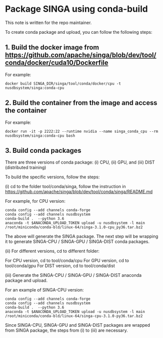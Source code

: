 <!--
    Licensed to the Apache Software Foundation (ASF) under one
    or more contributor license agreements.  See the NOTICE file
    distributed with this work for additional information
    regarding copyright ownership.  The ASF licenses this file
    to you under the Apache License, Version 2.0 (the
    "License"); you may not use this file except in compliance
    with the License.  You may obtain a copy of the License at

      http://www.apache.org/licenses/LICENSE-2.0

    Unless required by applicable law or agreed to in writing,
    software distributed under the License is distributed on an
    "AS IS" BASIS, WITHOUT WARRANTIES OR CONDITIONS OF ANY
    KIND, either express or implied.  See the License for the
    specific language governing permissions and limitations
    under the License.
-->

# Package SINGA using conda-build

This note is written for the repo maintainer.

To create conda package and upload, you can follow the following steps:

## 1. Build the docker image from https://github.com/apache/singa/blob/dev/tool/conda/docker/cuda10/Dockerfile

For example:

    docker build SINGA_DIR/singa/tool/conda/docker/cpu -t nusdbsystem/singa:conda-cpu

## 2. Build the container from the image and access the container

For example:

    docker run -it -p 2222:22 --runtime nvidia --name singa_conda_cpu --rm nusdbsystem/singa:conda-cpu bash

## 3. Build conda packages

There are three versions of conda package: (i) CPU, (ii) GPU, and (iii) DIST (distributed training)

To build the specific versions, follow the steps: 

(i) cd to the folder tool/conda/singa, follow the instruction in https://github.com/apache/singa/blob/dev/tool/conda/singa/README.md

For example, for CPU version:

    conda config --add channels conda-forge
    conda config --add channels nusdbsystem
    conda-build .  --python 3.6
    anaconda -t $ANACONDA_UPLOAD_TOKEN upload -u nusdbsystem -l main /root/miniconda/conda-bld/linux-64/singa-3.1.0-cpu_py36.tar.bz2

The above will generate the SINGA package. The next step will be wrapping it to generate SINGA-CPU / SINGA-GPU / SINGA-DIST conda packages.

(ii) For different versions, cd to different folder:

For CPU version, cd to tool/conda/cpu
For GPU version, cd to tool/conda/gpu
For DIST version, cd to tool/conda/dist

(iii) Generate the SINGA-CPU / SINGA-GPU / SINGA-DIST anaconda package and upload.

For an example of SINGA-CPU version:

    conda config --add channels conda-forge
    conda config --add channels nusdbsystem
    conda-build .  --python 3.6
    anaconda -t $ANACONDA_UPLOAD_TOKEN upload -u nusdbsystem -l main /root/miniconda/conda-bld/linux-64/singa-cpu-3.1.0-py36.tar.bz2

Since SINGA-CPU, SINGA-GPU and SINGA-DIST packages are wrapped from SINGA package, the steps from (i) to (iii) are necessary.
